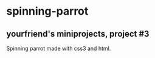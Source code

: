 # spinning-parrot

## yourfriend's miniprojects, project #3

Spinning parrot made with css3 and html.
